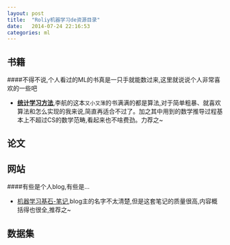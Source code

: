 ```yaml
---
layout: post
title:  "Roliy机器学习de资源目录"
date:   2014-07-24 22:16:53
categories: ml
---
```


书籍
---
####不得不说,个人看过的ML的书真是一只手就能数过来,这里就说说个人非常喜欢的一些吧
* **[统计学习方法](http://book.douban.com/subject/10590856/)**,李航的这本`又小又薄`的书满满的都是算法,对于简单粗暴、就喜欢算法和怎么实现的我来说,简直再适合不过了。加之其中用到的数学推导过程基本上不超过CS的数学范畴,看起来也不啥费劲。力荐之~

论文
---

网站
---
####有些是个人blog,有些是...
* [机器学习基石-笔记](http://beader.me/mlnotebook/),blog主的名字不太清楚,但是这套笔记的质量很高,内容概括得也很全,推荐之~

数据集
---